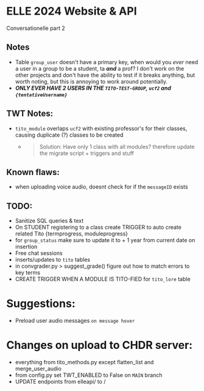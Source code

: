 # ELLE 2024 Website & API

  Conversationelle part 2

## Notes
  - Table `group_user` doesn't have a primary key, when would you *ever* need a user in a group to be a student, ta ***and*** a prof? I don't work on the other projects and don't have the ability to test if it breaks anything, but worth noting, but this is annoying to work around potentially.
  - ***ONLY EVER HAVE 2 USERS IN THE `TITO-TEST-GROUP`, `ucf2` and `{tentativeUsername}`***

## TWT Notes:
  - `tito_module` overlaps `ucf2` with existing professor's for their classes, causing duplicate (?) classes to be created 
    - >Solution: Have only 1 class with all modules? therefore update the migrate script + triggers and stuff

## Known flaws:
  - when uploading voice audio, doesnt check for if the `messageID` exists
  

## TODO:
  - Sanitize SQL queries & text
  - On STUDENT registering to a class
    create TRIGGER to auto create related Tito {termprogress, moduleprogress}
  - for `group_status` make sure to update it to + 1 year from current date on insertion
  - Free chat sessions
  - inserts/updates to `tito` tables
  - in convgrader.py > suggest_grade() figure out how to match errors to key terms
  - CREATE TRIGGER WHEN A MODULE IS TITO-FIED for `tito_lore` table

# Suggestions:
  - Preload user audio messages `on message hover`

# Changes on upload to CHDR server:
  - everything from tito_methods.py except flatten_list and merge_user_audio
  - from config.py set TWT_ENABLED to False on `MAIN` branch
  - UPDATE endpoints from elleapi/ to /